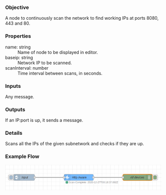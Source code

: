 ### Objective

A node to continuously scan the network to find working IPs at ports 8080,
443 and 80.

### Properties

  <dl class="message-properties">
    <dt>name: string</dt>
    <dd>Name of node to be displayed in editor.</dd>
    <dt>baseip: string</dt>
    <dd>Network IP to be scanned.</dd>
    <dt>scanInterval: number</dt>
    <dd>Time interval between scans, in seconds.</dd>
  </dl>

### Inputs

  <dl class="message-properties">
    <p>Any message.</p>
  </dl>

  <h3>Outputs</h3>
  <dl class="message-properties">
    <p>If an IP:port is up, it sends a message.</p>
  </dl>

### Details

  <p>Scans all the IPs of the given subnetwork and checks if they are up.</p>

### Example Flow

![](../samples/http-aware.png)
